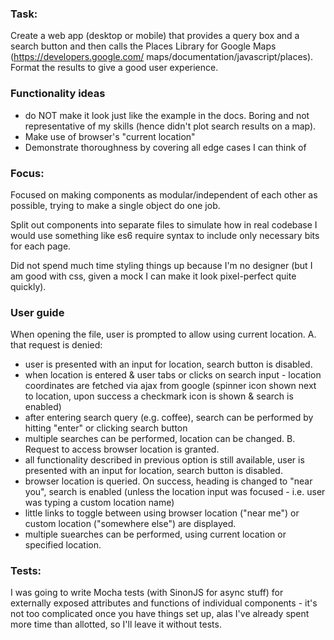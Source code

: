 ### Task:

Create a web app (desktop or mobile) that provides a query box and a search button
and then calls the Places Library for Google Maps (https://developers.google.com/
maps/documentation/javascript/places). Format the results to give a good user
experience.

### Functionality ideas

- do NOT make it look just like the example in the docs. Boring and not
  representative of my skills (hence didn't plot search results on a map).
- Make use of browser's "current location"
- Demonstrate thoroughness by covering all edge cases I can think of

### Focus:

Focused on making components as modular/independent of each other as possible,
trying to make a single object do one job.

Split out components into separate files to simulate how in real codebase I would
use something like es6 require syntax to include only necessary bits for each page.

Did not spend much time styling things up because I'm no designer (but I am good
with css, given a mock I can make it look pixel-perfect quite quickly).

### User guide

When opening the file, user is prompted to allow using current location.
A. that request is denied:
  - user is presented with an input for location, search button is disabled.
  - when location is entered & user tabs or clicks on search input - location coordinates are fetched via ajax from google (spinner icon shown next to location, upon success a checkmark icon is shown & search is enabled)
  - after entering search query (e.g. coffee), search can be performed by hitting "enter" or clicking search button
  - multiple searches can be performed, location can be changed.
B. Request to access browser location is granted.
  - all functionality described in previous option is still available, user is presented with an input for location, search button is disabled.
  - browser location is queried. On success, heading is changed to "near you", search is enabled (unless the location input was focused - i.e. user was typing a custom location name)
  - little links to toggle between using browser location ("near me") or custom location ("somewhere else") are displayed.
  - multiple suearches can be performed, using current location or specified location.

### Tests:

I was going to write Mocha tests (with SinonJS for async stuff) for externally
exposed attributes and functions of individual components - it's not too
complicated once you have things set up, alas I've already spent more time than
allotted, so I'll leave it without tests.
